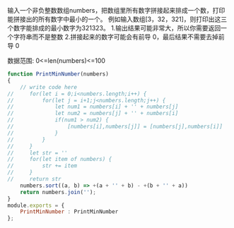 输入一个非负整数数组numbers，把数组里所有数字拼接起来排成一个数，打印能拼接出的所有数字中最小的一个。
例如输入数组[3，32，321]，则打印出这三个数字能排成的最小数字为321323。
1.输出结果可能非常大，所以你需要返回一个字符串而不是整数
2.拼接起来的数字可能会有前导 0，最后结果不需要去掉前导 0

数据范围:
0<=len(numbers)<=100

```js
function PrintMinNumber(numbers)
{
    // write code here
//     for(let i = 0;i<numbers.length;i++) {
//         for(let j = i+1;j<numbers.length;j++) {
//             let num1 = numbers[i] + '' + numbers[j]
//             let num2 = numbers[j] + '' + numbers[i]
//             if(num1 > num2) {
//                 [numbers[i],numbers[j]] = [numbers[j],numbers[i]]
//             } 
//         }
//     }
//     let str = ''
//     for(let item of numbers) {
//         str += item
//     }
//     return str
    numbers.sort((a, b) => +(a + '' + b) - +(b + '' + a))
    return numbers.join('');
}
module.exports = {
    PrintMinNumber : PrintMinNumber
};
```